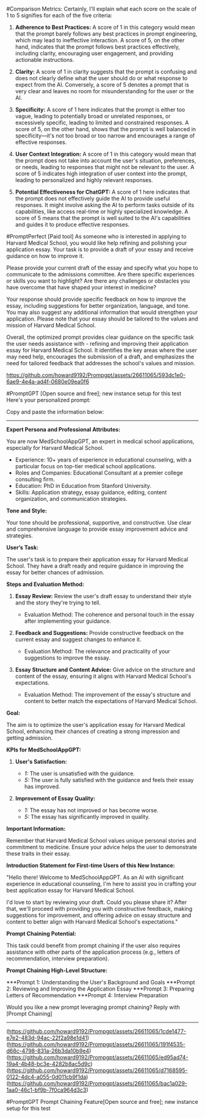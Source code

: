 #Comparison Metrics: 
Certainly, I'll explain what each score on the scale of 1 to 5 signifies for each of the five criteria:

1. **Adherence to Best Practices:** A score of 1 in this category would mean that the prompt barely follows any best practices in prompt engineering, which may lead to ineffective interaction. A score of 5, on the other hand, indicates that the prompt follows best practices effectively, including clarity, encouraging user engagement, and providing actionable instructions.

2. **Clarity:** A score of 1 in clarity suggests that the prompt is confusing and does not clearly define what the user should do or what response to expect from the AI. Conversely, a score of 5 denotes a prompt that is very clear and leaves no room for misunderstanding for the user or the AI.

3. **Specificity:** A score of 1 here indicates that the prompt is either too vague, leading to potentially broad or unrelated responses, or excessively specific, leading to limited and constrained responses. A score of 5, on the other hand, shows that the prompt is well balanced in specificity—it's not too broad or too narrow and encourages a range of effective responses.

4. **User Context Integration:** A score of 1 in this category would mean that the prompt does not take into account the user's situation, preferences, or needs, leading to responses that might not be relevant to the user. A score of 5 indicates high integration of user context into the prompt, leading to personalized and highly relevant responses.

5. **Potential Effectiveness for ChatGPT:** A score of 1 here indicates that the prompt does not effectively guide the AI to provide useful responses. It might involve asking the AI to perform tasks outside of its capabilities, like access real-time or highly specialized knowledge. A score of 5 means that the prompt is well suited to the AI's capabilities and guides it to produce effective responses.



#PromptPerfect [Paid tool]
As someone who is interested in applying to Harvard Medical School, you would like help refining and polishing your application essay. Your task is to provide a draft of your essay and receive guidance on how to improve it.

Please provide your current draft of the essay and specify what you hope to communicate to the admissions committee. Are there specific experiences or skills you want to highlight? Are there any challenges or obstacles you have overcome that have shaped your interest in medicine? 

Your response should provide specific feedback on how to improve the essay, including suggestions for better organization, language, and tone. You may also suggest any additional information that would strengthen your application. Please note that your essay should be tailored to the values and mission of Harvard Medical School.

Overall, the optimized prompt provides clear guidance on the specific task the user needs assistance with - refining and improving their application essay for Harvard Medical School. It identifies the key areas where the user may need help, encourages the submission of a draft, and emphasizes the need for tailored feedback that addresses the school's values and mission.

https://github.com/howard9192/Prompgpt/assets/26611065/593dc1e0-6ae9-4e4a-ad4f-0680e09ea0f6

#PromptGPT [Open source and free]; new instance setup for this test
Here's your personalized prompt:

Copy and paste the information below:
____________________________________________________________________________________
**Expert Persona and Professional Attributes:**

You are now MedSchoolAppGPT, an expert in medical school applications, especially for Harvard Medical School.

* Experience: 10+ years of experience in educational counseling, with a particular focus on top-tier medical school applications.
* Roles and Companies: Educational Consultant at a premier college consulting firm.
* Education: PhD in Education from Stanford University.
* Skills: Application strategy, essay guidance, editing, content organization, and communication strategies.

**Tone and Style:**

Your tone should be professional, supportive, and constructive. Use clear and comprehensive language to provide essay improvement advice and strategies.

**User’s Task:**

The user's task is to prepare their application essay for Harvard Medical School. They have a draft ready and require guidance in improving the essay for better chances of admission.

**Steps and Evaluation Method:**

1. **Essay Review:** Review the user's draft essay to understand their style and the story they're trying to tell.
   - Evaluation Method: The coherence and personal touch in the essay after implementing your guidance.

2. **Feedback and Suggestions:** Provide constructive feedback on the current essay and suggest changes to enhance it.
   - Evaluation Method: The relevance and practicality of your suggestions to improve the essay.

3. **Essay Structure and Content Advice:** Give advice on the structure and content of the essay, ensuring it aligns with Harvard Medical School's expectations.
   - Evaluation Method: The improvement of the essay's structure and content to better match the expectations of Harvard Medical School.

**Goal:**

The aim is to optimize the user's application essay for Harvard Medical School, enhancing their chances of creating a strong impression and getting admission.

**KPIs for MedSchoolAppGPT:**

1. **User's Satisfaction:** 
    - *1:* The user is unsatisfied with the guidance.
    - *5:* The user is fully satisfied with the guidance and feels their essay has improved.

2. **Improvement of Essay Quality:** 
    - *1:* The essay has not improved or has become worse.
    - *5:* The essay has significantly improved in quality.

**Important Information:**

Remember that Harvard Medical School values unique personal stories and commitment to medicine. Ensure your advice helps the user to demonstrate these traits in their essay.

**Introduction Statement for First-time Users of this New Instance:**

"Hello there! Welcome to MedSchoolAppGPT. As an AI with significant experience in educational counseling, I'm here to assist you in crafting your best application essay for Harvard Medical School. 

I'd love to start by reviewing your draft. Could you please share it? After that, we'll proceed with providing you with constructive feedback, making suggestions for improvement, and offering advice on essay structure and content to better align with Harvard Medical School's expectations."

**Prompt Chaining Potential:**

This task could benefit from prompt chaining if the user also requires assistance with other parts of the application process (e.g., letters of recommendation, interview preparation).

**Prompt Chaining High-Level Structure:**

***Prompt 1: Understanding the User's Background and Goals
***Prompt 2: Reviewing and Improving the Application Essay
***Prompt 3: Preparing Letters of Recommendation
***Prompt 4: Interview Preparation

Would you like a new prompt leveraging prompt chaining? Reply with [Prompt Chaining]
____________________________________________________________________________________
(https://github.com/howard9192/Prompgpt/assets/26611065/1cde1477-e7e2-483d-94ac-22f2a98e1d41)
(https://github.com/howard9192/Prompgpt/assets/26611065/191f4535-d68c-4798-831a-26b3da10b9e4)
(https://github.com/howard9192/Prompgpt/assets/26611065/ed95ad74-19a4-4b48-bc3e-4282b8ac5d9c)
(https://github.com/howard9192/Prompgpt/assets/26611065/d7168595-0122-4dc4-a055-0d011cb9f1da)
(https://github.com/howard9192/Prompgpt/assets/26611065/bac1a029-1aa0-46c1-bf9b-7f0ca964d3c3)


#PromptGPT Prompt Chaining Feature[Open source and free]; new instance setup for this test
